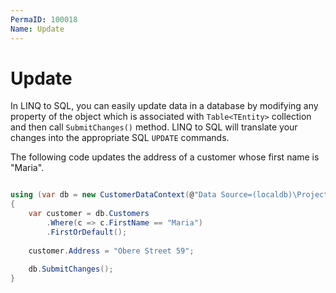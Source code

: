 ```yaml
---
PermaID: 100018
Name: Update
---
```


# Update

In LINQ to SQL, you can easily update data in a database by modifying any property of the object which is associated with `Table<TEntity>` collection and then call `SubmitChanges()` method. LINQ to SQL will translate your changes into the appropriate SQL `UPDATE` commands.

The following code updates the address of a customer whose first name is "Maria".

```csharp

using (var db = new CustomerDataContext(@"Data Source=(localdb)\ProjectsV13;Initial Catalog=CustomerDB;"))
{
    var customer = db.Customers
        .Where(c => c.FirstName == "Maria")
        .FirstOrDefault();
    
    customer.Address = "Obere Street 59";
    
    db.SubmitChanges();
}

```
